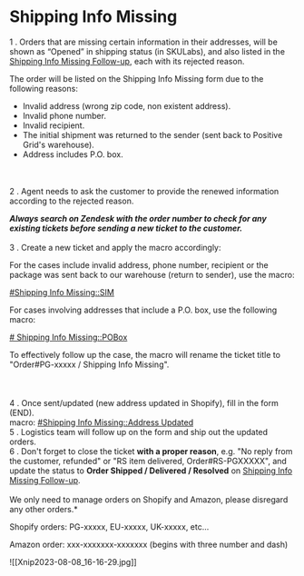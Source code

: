 # Shipping Info Missing

1 . Orders that are missing certain information in their addresses, will be shown as “Opened” in shipping status (in SKULabs), and also listed in the [Shipping Info Missing Follow-up](https://docs.google.com/spreadsheets/d/1JGEB4lF3NW7xdm78EnAu3EREmbbfI07jiRqdN3u9QWw/edit?usp=sharing), each with its rejected reason.  

The order will be listed on the Shipping Info Missing form due to the following reasons:

- Invalid address (wrong zip code, non existent address).
- Invalid phone number.
- Invalid recipient. 
- The initial shipment was returned to the sender (sent back to Positive Grid's warehouse). 
- Address includes P.O. box.
<br>
<br>
2 . Agent needs to ask the customer to provide the renewed information according to the rejected reason. 

***Always search on Zendesk with the order number to check for any existing tickets before sending a new ticket to the customer.***
<br>
<br>
3 . Create a new ticket and apply the macro accordingly:

For the cases include invalid address, phone number, recipient or the package was sent back to our warehouse (return to sender), use the macro:

 <u>#Shipping Info Missing::SIM</u>

For cases involving addresses that include a P.O. box, use the following macro:

<u># Shipping Info Missing::POBox</u>

To effectively follow up the case, the macro will rename the ticket title to "Order#PG-xxxxx / Shipping Info Missing".
<br>   
<br>   
4 . Once sent/updated (new address updated in Shopify), fill in the form (END).  
macro: <u>#Shipping Info Missing::Address Updated</u>
   <br>
5 . Logistics team will follow up on the form and ship out the updated orders.
<br>
6 . Don't forget to close the ticket **with a proper reason**, e.g. "No reply from the customer, refunded" or "RS item delivered, Order#RS-PGXXXXX", and update the status to **Order Shipped / Delivered / Resolved** on [Shipping Info Missing Follow-up](https://docs.google.com/spreadsheets/d/1JGEB4lF3NW7xdm78EnAu3EREmbbfI07jiRqdN3u9QWw/edit?usp=sharing). 
<br>
<br>
We only need to manage orders on Shopify and Amazon, please disregard any other orders.*

Shopify orders: PG-xxxxx, EU-xxxxx, UK-xxxxx, etc...

Amazon order: xxx-xxxxxxx-xxxxxxx 
(begins with three number and dash)


![[Xnip2023-08-08_16-16-29.jpg]]